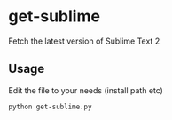 # get-sublime

Fetch the latest version of Sublime Text 2


## Usage
Edit the file to your needs (install path etc)

    python get-sublime.py
